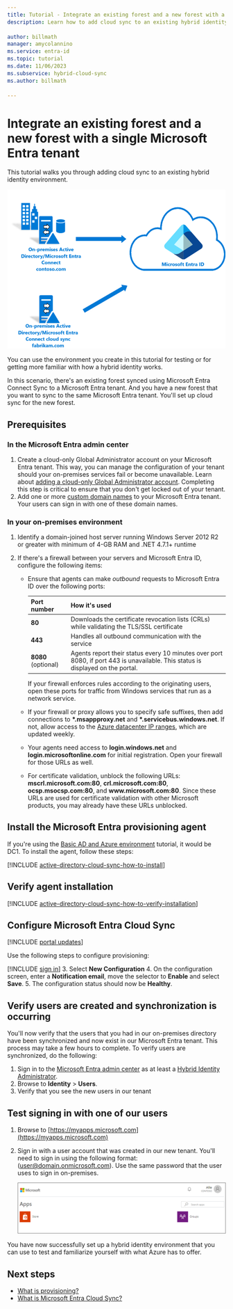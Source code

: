 ```yaml
---
title: Tutorial - Integrate an existing forest and a new forest with a single Microsoft Entra tenant using Microsoft Entra Cloud Sync.
description: Learn how to add cloud sync to an existing hybrid identity environment.

author: billmath
manager: amycolannino
ms.service: entra-id
ms.topic: tutorial
ms.date: 11/06/2023
ms.subservice: hybrid-cloud-sync
ms.author: billmath

---
```


# Integrate an existing forest and a new forest with a single Microsoft Entra tenant

This tutorial walks you through adding cloud sync to an existing hybrid identity environment. 

![Diagram that shows the Microsoft Entra Cloud Sync flow.](media/tutorial-existing-forest/existing-forest-new-forest-2.png)

You can use the environment you create in this tutorial for testing or for getting more familiar with how a hybrid identity works. 

In this scenario, there's an existing forest synced using Microsoft Entra Connect Sync to a Microsoft Entra tenant. And you have a new forest that you want to sync to the same Microsoft Entra tenant. You'll set up cloud sync for the new forest. 

## Prerequisites
<a name='in-the-entra-portal'></a>

### In the Microsoft Entra admin center

1. Create a cloud-only Global Administrator account on your Microsoft Entra tenant. This way, you can manage the configuration of your tenant should your on-premises services fail or become unavailable. Learn about [adding a cloud-only Global Administrator account](~/fundamentals/add-users.md). Completing this step is critical to ensure that you don't get locked out of your tenant.
2. Add one or more [custom domain names](~/fundamentals/add-custom-domain.yml) to your Microsoft Entra tenant. Your users can sign in with one of these domain names.

### In your on-premises environment

1. Identify a domain-joined host server running Windows Server 2012 R2 or greater with minimum of 4-GB RAM and .NET 4.7.1+ runtime 

2. If there's a firewall between your servers and Microsoft Entra ID, configure the following items:
   - Ensure that agents can make *outbound* requests to Microsoft Entra ID over the following ports:

     | Port number | How it's used |
     | --- | --- |
     | **80** | Downloads the certificate revocation lists (CRLs) while validating the TLS/SSL certificate |
     | **443** | Handles all outbound communication with the service |
     | **8080** (optional) | Agents report their status every 10 minutes over port 8080, if port 443 is unavailable. This status is displayed on the portal. |
     
     If your firewall enforces rules according to the originating users, open these ports for traffic from Windows services that run as a network service.
   - If your firewall or proxy allows you to specify safe suffixes, then add  connections to **\*.msappproxy.net** and **\*.servicebus.windows.net**. If not, allow access to the [Azure datacenter IP ranges](https://www.microsoft.com/download/details.aspx?id=41653), which are updated weekly.
   - Your agents need access to **login.windows.net** and **login.microsoftonline.com** for initial registration. Open your firewall for those URLs as well.
   - For certificate validation, unblock the following URLs: **mscrl.microsoft.com:80**, **crl.microsoft.com:80**, **ocsp.msocsp.com:80**, and **www\.microsoft.com:80**. Since these URLs are used for certificate validation with other Microsoft products, you may already have these URLs unblocked.

<a name='install-the-azure-ad-connect-provisioning-agent'></a>

## Install the Microsoft Entra provisioning agent

If you're using the  [Basic AD and Azure environment](tutorial-basic-ad-azure.md) tutorial, it would be DC1. To install the agent, follow these steps: 

[!INCLUDE [active-directory-cloud-sync-how-to-install](~/includes/entra-cloud-sync-how-to-install.md)]


## Verify agent installation

[!INCLUDE [active-directory-cloud-sync-how-to-verify-installation](~/includes/entra-cloud-sync-how-to-verify-installation.md)]

<a name='configure-azure-ad-connect-cloud-sync'></a>

## Configure Microsoft Entra Cloud Sync

[!INCLUDE [portal updates](~/includes/portal-update.md)]

Use the following steps to configure provisioning:

[!INCLUDE [sign in](~/includes/cloud-sync-sign-in.md)]
 3. Select **New Configuration**
 4. On the configuration screen, enter a **Notification email**, move the selector to **Enable** and select **Save**.
 5. The configuration status should now be **Healthy**.

## Verify users are created and synchronization is occurring

You'll now verify that the users that you had in our on-premises directory have been synchronized and now exist in our Microsoft Entra tenant.  This process may take a few hours to complete.  To verify users are synchronized, do the following:

 1. Sign in to the [Microsoft Entra admin center](https://entra.microsoft.com) as at least a [Hybrid Identity Administrator](~/identity/role-based-access-control/permissions-reference.md#hybrid-identity-administrator).
 2. Browse to **Identity** > **Users**.
 3. Verify that you see the new users in our tenant

## Test signing in with one of our users

1. Browse to [https://myapps.microsoft.com](https://myapps.microsoft.com)
2. Sign in with a user account that was created in our new tenant.  You'll need to sign in using the following format: (user@domain.onmicrosoft.com). Use the same password that the user uses to sign in on-premises.

   ![Screenshot that shows the my apps portal with a signed in users.](media/tutorial-single-forest/verify-1.png)

You have now successfully set up a hybrid identity environment that you can use to test and familiarize yourself with what Azure has to offer.

## Next steps 

- [What is provisioning?](../what-is-provisioning.md)
- [What is Microsoft Entra Cloud Sync?](what-is-cloud-sync.md)
